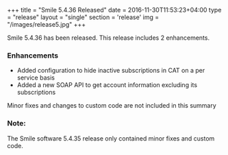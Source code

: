 +++
title = "Smile 5.4.36 Released"
date = 2016-11-30T11:53:23+04:00
type = "release"
layout = "single"
section = 'release'
img = "/images/release5.jpg"
+++

Smile 5.4.36 has been released. This release includes 2 enhancements.

<h3>Enhancements</h3>
<ul>
<li>Added configuration to hide inactive subscriptions in CAT on a per service basis</li>
<li>Added a new SOAP API to get account information excluding its subscriptions</li>
</ul>

Minor fixes and changes to custom code are not included in this summary

<h3>Note:</h3> The Smile software 5.4.35 release only contained minor fixes and custom code.